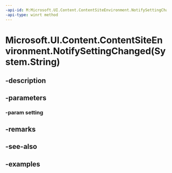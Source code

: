 ```yaml
---
-api-id: M:Microsoft.UI.Content.ContentSiteEnvironment.NotifySettingChanged(System.String)
-api-type: winrt method
---
```


# Microsoft.UI.Content.ContentSiteEnvironment.NotifySettingChanged(System.String)

<!--
public void NotifySettingChanged (string setting);
-->


## -description

## -parameters

### -param setting

## -remarks

## -see-also

## -examples


